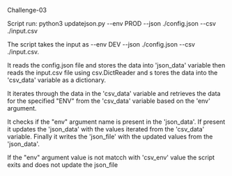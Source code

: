 Challenge-03

Script run:
  python3 updatejson.py --env PROD --json ./config.json --csv ./input.csv

The script takes the input as --env DEV --json ./config.json --csv ./input.csv.

It reads the config.json file and stores the data into 'json_data' variable
then reads the input.csv file using csv.DictReader and s
tores the data into the 'csv_data' variable as a dictionary.

It iterates through the data in the 'csv_data' variable and 
retrieves the data for the specified "ENV" from the 'csv_data' variable
based on the 'env' argument.

It checks if the "env" argument name is present in the 'json_data'. 
If present it updates the 'json_data' with the values iterated from 
the 'csv_data' variable. 
Finally it writes the 'json_file' with the updated values from the 'json_data'.

If the "env" argument value is not matcch with 'csv_env' value 
the script exits and does not update the json_file
